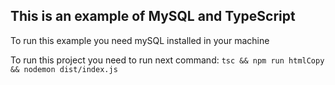 ## This is an example of MySQL and TypeScript
To run this example you need mySQL installed in your machine

To run this project you need to run next command:
`tsc && npm run htmlCopy && nodemon dist/index.js`
